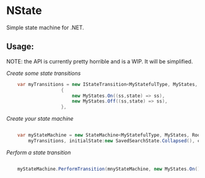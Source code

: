 NState
=====

Simple state machine for .NET.

Usage:
--------

NOTE: the API is currently pretty horrible and is a WIP. It will be simplified.

*Create some state transitions*

```C#
	var myTransitions = new IStateTransition<MyStatefulType, MyStates, RootStatefulTyoe, RootStatefulTypeStates, StateMachineType>[]
                    {
                        new MyStates.On((ss,state) => ss),
                        new MyStates.Off((ss,state) => ss),
                    },


```


*Create your state machine*

```C#

	var myStateMachine = new StateMachine<MyStatefulType, MyStates, RootStatefulTyoe, RootStatefulTypeStates, StateMachineType>(
		myTransitions, initialState:new SavedSearchState.Collapsed(), childStateMachines: null, parentStateMachines: null);

```

*Perform a state transition*

```C#

	myStateMachine.PerformTransition(mnyStateMachine, new MyStates.On());


```